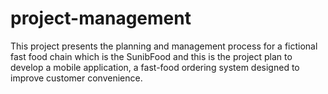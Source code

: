 # project-management
This project presents the planning and management process for a fictional fast food chain which is the SunibFood and this is the project plan to develop a mobile application, a fast-food ordering system designed to improve customer convenience.
